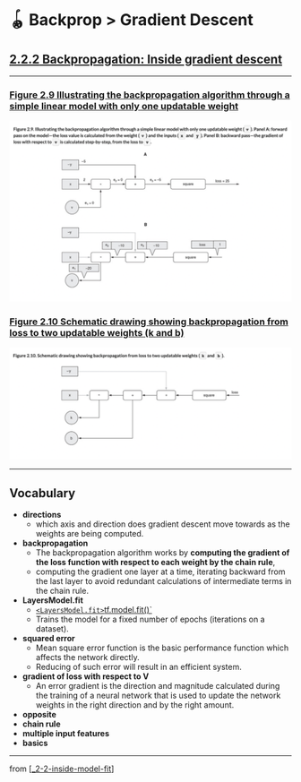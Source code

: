 # 🪀 Backprop > Gradient Descent

## [**2.2.2** Backpropagation: Inside gradient descent](https://livebook.manning.com/book/deep-learning-with-javascript/chapter-2/125)

---

### [**Figure 2.9** Illustrating the backpropagation algorithm through a simple linear model with only one updatable weight](https://livebook.manning.com/book/deep-learning-with-javascript/chapter-2/ch02fig09)

<img src="../../../assets/figures/Figure_2-9.png"/>

### [**Figure 2.10** Schematic drawing showing backpropagation from loss to two updatable weights (k and b)](https://livebook.manning.com/book/deep-learning-with-javascript/chapter-2/ch02fig10)

<img src="../../../assets/figures/Figure_2-10.png"/>

---

## **Vocabulary**

- <b>directions</b>
  - which axis and direction does gradient descent move towards as the weights are being computed.
- <b>backpropagation</b>
  - The backpropagation algorithm works by **computing the gradient of the loss function with respect to each weight by the chain rule**,
  - computing the gradient one layer at a time, iterating backward from the last layer to avoid redundant calculations of intermediate terms in the chain rule.
- <b>LayersModel.fit</b>
  - [`<LayersModel.fit>`tf.model.fit()`](https://js.tensorflow.org/api/latest/#tLayersModel.fit)
  - Trains the model for a fixed number of epochs (iterations on a dataset).
- <b>squared error</b>
  - Mean square error function is the basic performance function which affects the network directly.
  - Reducing of such error will result in an efficient system.
- <b>gradient of loss with respect to V</b>
  - An error gradient is the direction and magnitude calculated during the training of a neural network that is used to update the network weights in the right direction and by the right amount.
- <b>opposite</b>
- <b>chain rule</b>
- <b>multiple input features</b>
- <b>basics</b>

<link rel="stylesheet" type="text/css" media="all" href="../../../assets/css/custom.css" />

---

from [[_2-2-inside-model-fit]]

[//begin]: # "Autogenerated link references for markdown compatibility"
[_2-2-inside-model-fit]: _2-2-inside-model-fit.md "🪀 Inside Model Fit"
[//end]: # "Autogenerated link references"
